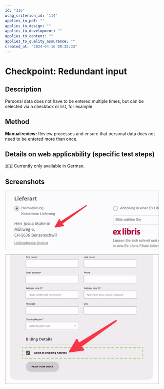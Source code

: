 ```yaml
---
id: "116"
wcag_criterion_id: "114"
applies_to_pdf: ""
applies_to_design: ""
applies_to_development: ""
applies_to_content: ""
applies_to_quality_assurance: ""
created_at: "2024-04-16 08:35:33"
---
```


# Checkpoint: Redundant input

## Description

Personal data does not have to be entered multiple times, but can be selected via a checkbox or list, for example.

## Method

**Manual review:** Review processes and ensure that personal data does not need to be entered more than once.

## Details on web applicability (specific test steps)

🇩🇪 Currently only available in German.

## Screenshots

![Lieferadresse wird als Rechnungsadresse übernommen (und kann aber natürlich auf Wunsch geändert werden)](images/lieferadresse-wird-als-rechnungsadresse-bernommen.png)

![Option, die Lieferadresse als Rechnungsadresse zu übernehmen](images/option-die-lieferadresse-als-rechnungsadresse-zu-bernehmen.png)